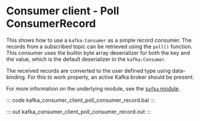 # Consumer client - Poll ConsumerRecord

This shows how to use a `kafka:Consumer` as a simple record consumer. The records from a subscribed topic can be retrieved using the `poll()` function. This consumer uses the builtin byte array deserializer for both the key and the value, which is the default deserializer in the `kafka:Consumer`.

The received records are converted to the user defined type using data-binding. For this to work properly, an active Kafka broker should be present.

For more information on the underlying module,  see the [`kafka` module](https://lib.ballerina.io/ballerinax/kafka/latest).

::: code kafka_consumer_client_poll_consumer_record.bal :::

::: out kafka_consumer_client_poll_consumer_record.out :::
